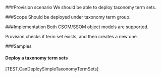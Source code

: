 <properties
	  pageTitle="TaxonomyTermSetDefinition"
    pageName="TaxonomyTermSetDefinition"
    parentPageId="12821"
/>

###Provision scenario
We should be able to deploy taxonomy term sets.

###Scope
Should be deployed under taxonomy term group.

###Implementation
Both CSOM/SSOM object models are supported. 

Provision checks if term set exists, and then creates a new one.

###Samples
#### Deploy a taxonomy term sets
[TEST.CanDeploySimpleTaxonomyTermSets]